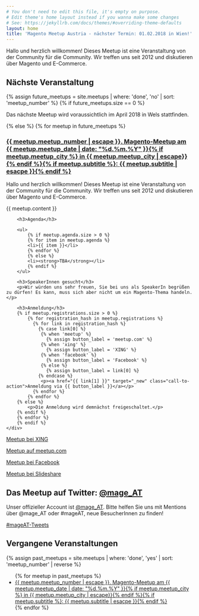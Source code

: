```yaml
---
# You don't need to edit this file, it's empty on purpose.
# Edit theme's home layout instead if you wanna make some changes
# See: https://jekyllrb.com/docs/themes/#overriding-theme-defaults
layout: home
title: 'Magento Meetup Austria - nächster Termin: 01.02.2018 in Wien!'
---
```

<section id="main_content" class="inner">

<div class="feature_container">
    <div class="feature">
        <p>Hallo und herzlich willkommen! Dieses Meetup ist eine Veranstaltung von der Community für die Community. Wir treffen uns seit 2012 und diskutieren über Magento und E-Commerce.</p>
        <h1>Nächste Veranstaltung</h1>
        {% assign future_meetups = site.meetups | where: 'done', 'no' | sort: 'meetup_number' %}
        {% if future_meetups.size == 0 %}
        <p>Das nächste Meetup wird voraussichtlich im April 2018 in Wels stattfinden.</p>
        {% else %}
        {% for meetup in future_meetups %}
        <h3><a href="{{ meetup.url }}">{{ meetup.meetup_number | escape }}. Magento-Meetup am {{ meetup.meetup_date | date: "%d.%m.%Y" }}{% if meetup.meetup_city %} in {{ meetup.meetup_city | escape}}{% endif %}{% if meetup.subtitle %}: {{ meetup.subtitle | esacpe }}{% endif %}</a></h3>
        <p>Hallo und herzlich willkommen! Dieses Meetup ist eine Veranstaltung von der Community für die Community. Wir treffen uns seit 2012 und diskutieren über Magento und E-Commerce.</p>
        {{ meetup.content }}
        
        <h3>Agenda</h3>
        
        <ul>
            {% if meetup.agenda.size > 0 %}
            {% for item in meetup.agenda %}
            <li>{{ item }}</li>
            {% endfor %}
            {% else %}
            <li><strong>TBA</strong></li>
            {% endif %}
        </ul>

        <h3>SpeakerInnen gesucht</h3>
        <p>Wir würden uns sehr freuen, Sie bei uns als SpeakerIn begrüßen zu dürfen! Es kann, muss sich aber nicht um ein Magento-Thema handeln.</p>

        <h3>Anmeldung</h3>
        {% if meetup.registrations.size > 0 %}
            {% for registration_hash in meetup.registrations %}
              {% for link in registration_hash %}
                {% case link[0] %}
                 {% when 'meetup' %}
                   {% assign button_label = 'meetup.com' %}
                 {% when 'xing' %}
                   {% assign button_label = 'XING' %}
                 {% when 'facebook' %}
                   {% assign button_label = 'Facebook' %}
                 {% else %}
                   {% assign button_label = link[0] %}
                {% endcase %}
                 <p><a href="{{ link[1] }}" target="_new" class="call-to-action">Anmeldung via {{ button_label }}</a></p>
              {% endfor %}
            {% endfor %}
        {% else %}
            <p>Die Anmeldung wird demnächst freigeschaltet.</p>
        {% endif %}
        {% endfor %}
        {% endif %}
    </div>
</div>
<p class="left"><a href="https://www.xing.com/communities/groups/magento-oesterreich-usergruppe-712b-1064068" class="call-to-action">Meetup bei XING</a></p>
<p class="right"><a href="https://www.meetup.com/magento-meetup-austria/" class="call-to-action">Meetup auf meetup.com</a></p>
<p class="left"><a href="http://facebook.com/pg/MageAT/" class="call-to-action">Meetup bei Facebook</a></p>
<p class="right"><a href="https://www.slideshare.net/magentomeetupaustria/" class="call-to-action">Meetup bei Slideshare</a></p>
<h2 class="clear">Das Meetup auf Twitter: <a href="https://twitter.com/mage_AT">@mage_AT</a></h2>
  <p>Unser offizieller Account ist <a href="https://www.twitter.com/mage_AT">@mage_AT</a>. Bitte helfen Sie uns mit Mentions über @mage_AT oder #mageAT, neue BesucherInnen zu finden!</p>
  <a class="twitter-timeline"  href="https://twitter.com/hashtag/mageAT" data-widget-id="866591655037730816">#mageAT-Tweets</a>
  <script>!function(d,s,id){var js,fjs=d.getElementsByTagName(s)[0],p=/^http:/.test(d.location)?'http':'https';if(!d.getElementById(id)){js=d.createElement(s);js.id=id;js.src=p+"://platform.twitter.com/widgets.js";fjs.parentNode.insertBefore(js,fjs);}}(document,"script","twitter-wjs");</script>

          
<h2>Vergangene Veranstaltungen</h2>
{% assign past_meetups = site.meetups | where: 'done', 'yes' | sort: 'meetup_number' | reverse %}

<ul>
{% for meetup in past_meetups %}
  <li><a href="{{ meetup.url }}">{{ meetup.meetup_number | escape }}. Magento-Meetup am {{ meetup.meetup_date | date: "%d.%m.%Y" }}{% if meetup.meetup_city %} in {{ meetup.meetup_city | escape}}{% endif %}{% if meetup.subtitle %}: {{ meetup.subtitle | esacpe }}{% endif %}</a></li>
{% endfor %}
</ul>

</section>
